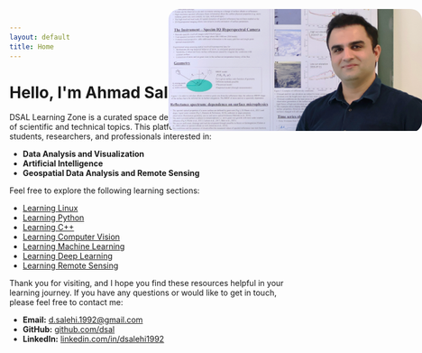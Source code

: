 ```yaml
---
layout: default
title: Home
---
```


<div style="position: absolute; top: 40px; right: 0; width: 450px; border-radius: 20px; overflow: hidden;">
  <img src="/assets/images/GitHub Cover 2.png" alt="Ahmad Salehi" style="width: 100%; height: auto;">
</div>

# Hello, I'm **Ahmad Salehi**

DSAL Learning Zone is a curated space dedicated to exploring a wide range of scientific and technical topics. This platform serves as a resource hub for students, researchers, and professionals interested in:

- **Data Analysis and Visualization**
- **Artificial Intelligence**
- **Geospatial Data Analysis and Remote Sensing**

Feel free to explore the following learning sections:

- [Learning Linux](/linux)
- [Learning Python](/python)
- [Learning C++](/cpp)
- [Learning Computer Vision](/opencv)
- [Learning Machine Learning](/ml)
- [Learning Deep Learning](/dl)
- [Learning Remote Sensing](/rs)

Thank you for visiting, and I hope you find these resources helpful in your learning journey.
If you have any questions or would like to get in touch, please feel free to contact me:
- **Email:** [d.salehi.1992@gmail.com](mailto:d.salehi.1992@gmail.com)
- **GitHub:** [github.com/dsal](https://github.com/dsal)
- **LinkedIn:** [linkedin.com/in/dsalehi1992](https://www.linkedin.com/in/dsalehi1992/)
